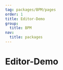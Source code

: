 ```yaml
---
tag: packages/BPM/pages
order: 1
title: Editor-Demo
group:
  title: BPM
nav:
  title: packages
---
```


# Editor-Demo
